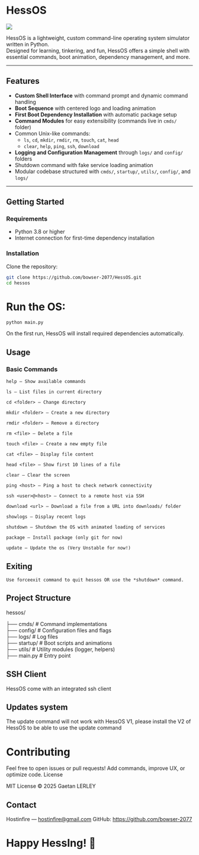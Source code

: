 # HessOS

![](https://raw.githubusercontent.com/bowser-2077/HessOS/refs/heads/main/github/V2.png)

HessOS is a lightweight, custom command-line operating system simulator written in Python.  
Designed for learning, tinkering, and fun, HessOS offers a simple shell with essential commands, boot animation, dependency management, and more.

---

## Features

- **Custom Shell Interface** with command prompt and dynamic command handling
- **Boot Sequence** with centered logo and loading animation  
- **First Boot Dependency Installation** with automatic package setup  
- **Command Modules** for easy extensibility (commands live in `cmds/` folder)  
- Common Unix-like commands:  
  - `ls`, `cd`, `mkdir`, `rmdir`, `rm`, `touch`, `cat`, `head`  
  - `clear`, `help`, `ping`, `ssh`, `download`  
- **Logging and Configuration Management** through `logs/` and `config/` folders  
- Shutdown command with fake service loading animation  
- Modular codebase structured with `cmds/`, `startup/`, `utils/`, `config/`, and `logs/`

---

## Getting Started

### Requirements

- Python 3.8 or higher  
- Internet connection for first-time dependency installation

### Installation

Clone the repository:

```bash
git clone https://github.com/bowser-2077/HessOS.git
cd hessos
```

# Run the OS:
```
python main.py
```

On the first run, HessOS will install required dependencies automatically.
## Usage
### Basic Commands

    help — Show available commands

    ls — List files in current directory

    cd <folder> — Change directory

    mkdir <folder> — Create a new directory

    rmdir <folder> — Remove a directory

    rm <file> — Delete a file

    touch <file> — Create a new empty file

    cat <file> — Display file content

    head <file> — Show first 10 lines of a file

    clear — Clear the screen

    ping <host> — Ping a host to check network connectivity

    ssh <user>@<host> — Connect to a remote host via SSH

    download <url> — Download a file from a URL into downloads/ folder

    showlogs — Display recent logs

    shutdown — Shutdown the OS with animated loading of services

    package — Install package (only git for now)

    update — Update the os (Very Unstable for now!)

## Exiting

    Use forceexit command to quit hessos OR use the *shutdown* command.

## Project Structure

hessos/

├── cmds/          # Command implementations  
├── config/        # Configuration files and flags  
├── logs/          # Log files  
├── startup/       # Boot scripts and animations  
├── utils/         # Utility modules (logger, helpers)  
├── main.py        # Entry point

## SSH Client

HessOS come with an integrated ssh client
## Updates system
The update command will not work with HessOS V1, please install the V2 of HessOS to be able to use the update command
# Contributing

Feel free to open issues or pull requests! Add commands, improve UX, or optimize code.
License

MIT License © 2025 Gaetan LERLEY
## Contact

Hostinfire — hostinfire@gmail.com
GitHub: https://github.com/bowser-2077

# Happy HessIng! 🚀

